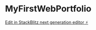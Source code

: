 # MyFirstWebPortfolio

[Edit in StackBlitz next generation editor ⚡️](https://stackblitz.com/~/github.com/CattyRu/MyFirstWebPortfolio)